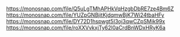 https://monosnap.com/file/Q5uLgTMhAPHkVqHzgbDbRE7ze4Bm6Z
https://monosnap.com/file/YUZpGNBjitKjdqmwBjK7Wi24tbaHFy
https://monosnap.com/file/DY72D1hspwgt5I3oj3qwCZpSMik99x
https://monosnap.com/file/roXXVvkxjTy62l0aCrdBnWDxHRyK6a